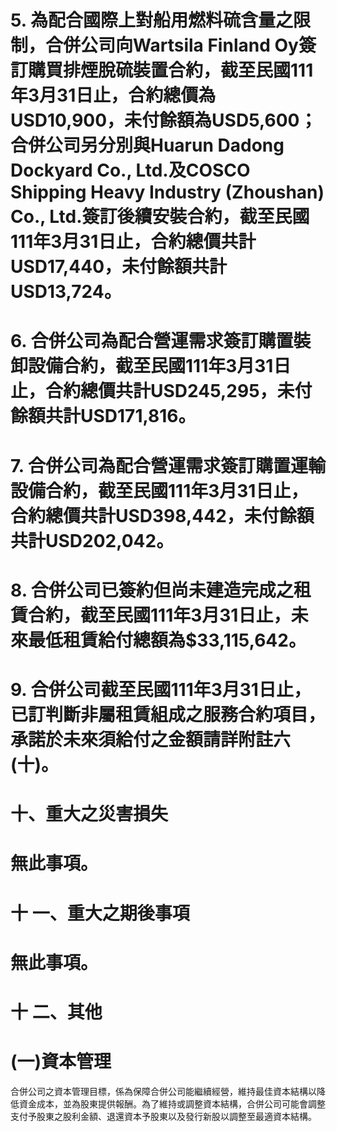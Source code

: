 # 5. 為配合國際上對船用燃料硫含量之限制，合併公司向Wartsila Finland Oy簽訂購買排煙脫硫裝置合約，截至民國111年3月31日止，合約總價為USD10,900，未付餘額為USD5,600；合併公司另分別與Huarun Dadong Dockyard Co., Ltd.及COSCO Shipping Heavy Industry (Zhoushan) Co., Ltd.簽訂後續安裝合約，截至民國111年3月31日止，合約總價共計USD17,440，未付餘額共計USD13,724。

# 6. 合併公司為配合營運需求簽訂購置裝卸設備合約，截至民國111年3月31日止，合約總價共計USD245,295，未付餘額共計USD171,816。

# 7. 合併公司為配合營運需求簽訂購置運輸設備合約，截至民國111年3月31日止，合約總價共計USD398,442，未付餘額共計USD202,042。

# 8. 合併公司已簽約但尚未建造完成之租賃合約，截至民國111年3月31日止，未來最低租賃給付總額為$33,115,642。

# 9. 合併公司截至民國111年3月31日止，已訂判斷非屬租賃組成之服務合約項目，承諾於未來須給付之金額請詳附註六(十)。

# 十、重大之災害損失

# 無此事項。

# 十 一、重大之期後事項

# 無此事項。

# 十 二、其他

# (一)資本管理

合併公司之資本管理目標，係為保障合併公司能繼續經營，維持最佳資本結構以降低資金成本，並為股東提供報酬。為了維持或調整資本結構，合併公司可能會調整支付予股東之股利金額、退還資本予股東以及發行新股以調整至最適資本結構。